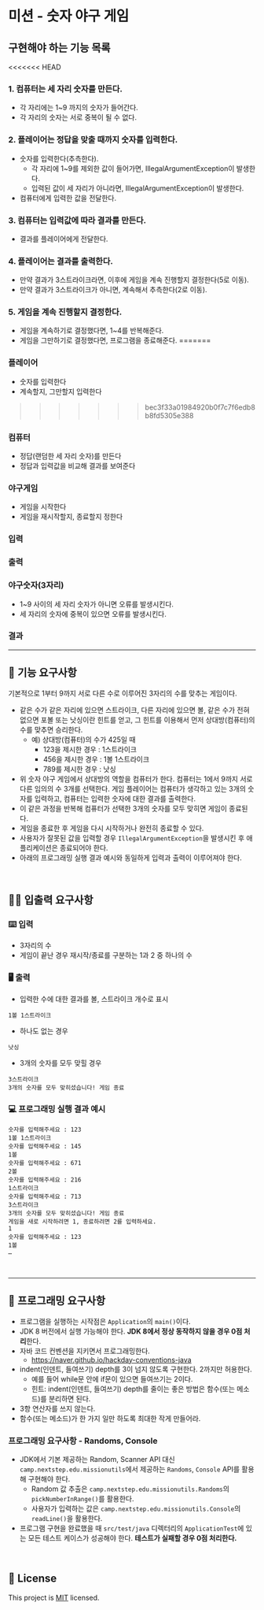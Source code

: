 # 미션 - 숫자 야구 게임

## 구현해야 하는 기능 목록

<<<<<<< HEAD
### 1. 컴퓨터는 세 자리 숫자를 만든다.
  - 각 자리에는 1~9 까지의 숫자가 들어간다. 
  - 각 자리의 숫자는 서로 중복이 될 수 없다.
### 2. 플레이어는 정답을 맞출 때까지 숫자를 입력한다.
  - 숫자를 입력한다(추측한다).
    - 각 자리에 1~9를 제외한 값이 들어가면, IllegalArgumentException이 발생한다.
    - 입력된 값이 세 자리가 아니라면, IllegalArgumentException이 발생한다.
  - 컴퓨터에게 입력한 값을 전달한다.
### 3. 컴퓨터는 입력값에 따라 결과를 만든다.
  - 결과를 플레이어에게 전달한다.
### 4. 플레이어는 결과를 출력한다.
  - 만약 결과가 3스트라이크라면, 이후에 게임을 계속 진행할지 결정한다(5로 이동).
  - 만약 결과가 3스트라이크가 아니면, 계속해서 추측한다(2로 이동).
### 5. 게임을 계속 진행할지 결정한다.
  - 게임을 계속하기로 결정했다면, 1~4를 반복해준다.
  - 게임을 그만하기로 결정했다면, 프로그램을 종료해준다.
=======
### 플레이어
- 숫자를 입력한다
- 계속할지, 그만할지 입력한다
>>>>>>> bec3f33a01984920b0f7c7f6edb8b8fd5305e388

### 컴퓨터
- 정답(랜덤한 세 자리 숫자)를 만든다
- 정답과 입력값을 비교해 결과를 보여준다

### 야구게임
- 게임을 시작한다
- 게임을 재시작할지, 종료할지 정한다

### 입력
### 출력

### 야구숫자(3자리)
- 1~9 사이의 세 자리 숫자가 아니면 오류를 발생시킨다.
- 세 자리의 숫자에 중복이 있으면 오류를 발생시킨다.

### 결과


---

## 🚀 기능 요구사항

기본적으로 1부터 9까지 서로 다른 수로 이루어진 3자리의 수를 맞추는 게임이다.

- 같은 수가 같은 자리에 있으면 스트라이크, 다른 자리에 있으면 볼, 같은 수가 전혀 없으면 포볼 또는 낫싱이란 힌트를 얻고, 그 힌트를 이용해서 먼저 상대방(컴퓨터)의 수를 맞추면 승리한다.
  - 예) 상대방(컴퓨터)의 수가 425일 때
    - 123을 제시한 경우 : 1스트라이크
    - 456을 제시한 경우 : 1볼 1스트라이크
    - 789를 제시한 경우 : 낫싱
- 위 숫자 야구 게임에서 상대방의 역할을 컴퓨터가 한다. 컴퓨터는 1에서 9까지 서로 다른 임의의 수 3개를 선택한다. 게임 플레이어는 컴퓨터가 생각하고 있는 3개의 숫자를 입력하고, 컴퓨터는 입력한 숫자에 대한 결과를 출력한다.
- 이 같은 과정을 반복해 컴퓨터가 선택한 3개의 숫자를 모두 맞히면 게임이 종료된다.
- 게임을 종료한 후 게임을 다시 시작하거나 완전히 종료할 수 있다.
- 사용자가 잘못된 값을 입력할 경우 `IllegalArgumentException`을 발생시킨 후 애플리케이션은 종료되어야 한다.
- 아래의 프로그래밍 실행 결과 예시와 동일하게 입력과 출력이 이루어져야 한다.

<br>

## ✍🏻 입출력 요구사항

### ⌨️ 입력

- 3자리의 수
- 게임이 끝난 경우 재시작/종료를 구분하는 1과 2 중 하나의 수

### 🖥 출력

- 입력한 수에 대한 결과를 볼, 스트라이크 개수로 표시

```
1볼 1스트라이크
```

- 하나도 없는 경우

```
낫싱
```

- 3개의 숫자를 모두 맞힐 경우

```
3스트라이크
3개의 숫자를 모두 맞히셨습니다! 게임 종료
```

### 💻 프로그래밍 실행 결과 예시

```
숫자를 입력해주세요 : 123
1볼 1스트라이크
숫자를 입력해주세요 : 145
1볼 
숫자를 입력해주세요 : 671
2볼 
숫자를 입력해주세요 : 216
1스트라이크 
숫자를 입력해주세요 : 713
3스트라이크 
3개의 숫자를 모두 맞히셨습니다! 게임 종료
게임을 새로 시작하려면 1, 종료하려면 2를 입력하세요.
1
숫자를 입력해주세요 : 123
1볼
… 
```

<br>

---

## 🎱 프로그래밍 요구사항

- 프로그램을 실행하는 시작점은 `Application`의 `main()`이다.
- JDK 8 버전에서 실행 가능해야 한다. **JDK 8에서 정상 동작하지 않을 경우 0점 처리**한다.
- 자바 코드 컨벤션을 지키면서 프로그래밍한다.
  - https://naver.github.io/hackday-conventions-java
- indent(인덴트, 들여쓰기) depth를 3이 넘지 않도록 구현한다. 2까지만 허용한다.
  - 예를 들어 while문 안에 if문이 있으면 들여쓰기는 2이다.
  - 힌트: indent(인덴트, 들여쓰기) depth를 줄이는 좋은 방법은 함수(또는 메소드)를 분리하면 된다.
- 3항 연산자를 쓰지 않는다.
- 함수(또는 메소드)가 한 가지 일만 하도록 최대한 작게 만들어라.

### 프로그래밍 요구사항 - Randoms, Console

- JDK에서 기본 제공하는 Random, Scanner API 대신 `camp.nextstep.edu.missionutils`에서 제공하는 `Randoms`, `Console` API를 활용해 구현해야 한다.
  - Random 값 추출은 `camp.nextstep.edu.missionutils.Randoms`의 `pickNumberInRange()`를 활용한다.
  - 사용자가 입력하는 값은 `camp.nextstep.edu.missionutils.Console`의 `readLine()`을 활용한다.
- 프로그램 구현을 완료했을 때 `src/test/java` 디렉터리의 `ApplicationTest`에 있는 모든 테스트 케이스가 성공해야 한다. **테스트가 실패할 경우 0점 처리한다.**

<br>

## 📝 License

This project is [MIT](https://github.com/woowacourse/java-baseball-precourse/blob/master/LICENSE) licensed.
